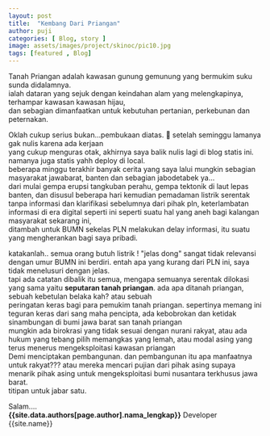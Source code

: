 ```yaml
---
layout: post
title:  "Kembang Dari Priangan"
author: puji
categories: [ Blog, story ]
image: assets/images/project/skinoc/pic10.jpg
tags: [featured , Blog]
---  
```


Tanah Priangan adalah kawasan gunung gemunung yang bermukim suku sunda didalamnya.  
ialah dataran yang sejuk dengan keindahan alam yang melengkapinya, terhampar kawasan kawasan hijau,  
dan sebagian dimanfaatkan untuk kebutuhan pertanian, perkebunan dan peternakan.  

Oklah cukup serius bukan...pembukaan diatas. 🤣 setelah seminggu lamanya gak nulis karena ada kerjaan  
yang cukup menguras otak, akhirnya saya balik nulis lagi di blog statis ini. namanya juga statis yahh deploy di local.  
beberapa minggu terakhir banyak cerita yang saya lalui mungkin sebagian masyarakat jawabarat, banten dan sebagian jabodetabek ya...  
dari mulai gempa erupsi tangkuban perahu, gempa tektonik di laut lepas banten, dan disusul beberapa hari kemudian pemadaman listrik serentak   
tanpa informasi dan klarifikasi sebelumnya dari pihak pln, keterlambatan informasi di era digital seperti ini seperti suatu hal yang aneh bagi kalangan masyarakat sekarang ini,   
ditambah untuk BUMN sekelas PLN melakukan delay informasi, itu suatu yang mengherankan bagi saya pribadi.  

katakanlah.. semua orang butuh listrik ! "jelas dong" sangat tidak relevansi dengan umur BUMN ini berdiri. entah apa yang kurang dari PLN ini, saya tidak menelusuri dengan jelas.  
tapi ada catatan dibalik itu semua, mengapa semuanya serentak dilokasi yang sama yaitu **seputaran tanah priangan**. ada apa ditanah priangan, sebuah kebetulan belaka kah? atau sebuah  
peringatan keras bagi para pemukim tanah priangan. sepertinya memang ini teguran keras dari sang maha pencipta, ada kebobrokan dan ketidak sinambungan di bumi jawa barat san tanah priangan  
mungkin ada birokrasi yang tidak sesuai dengan nurani rakyat, atau ada hukum yang tebang pilih memangkas yang lemah, atau modal asing yang terus menerus mengeksploitasi kawasan priangan  
Demi menciptakan pembangunan. dan pembangunan itu apa manfaatnya untuk rakyat??? atau mereka mencari pujian dari pihak asing supaya menarik pihak asing untuk mengeksploitasi bumi nusantara terkhusus jawa barat.  
titipan untuk jabar satu.

Salam....  
**{{site.data.authors[page.author].nama_lengkap}}** Developer {{site.name}}

